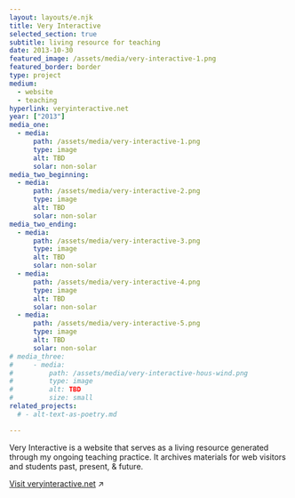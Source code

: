 ```yaml
---
layout: layouts/e.njk
title: Very Interactive
selected_section: true
subtitle: living resource for teaching
date: 2013-10-30
featured_image: /assets/media/very-interactive-1.png
featured_border: border
type: project
medium:
  - website
  - teaching
hyperlink: veryinteractive.net
year: ["2013"]
media_one:
  - media:
      path: /assets/media/very-interactive-1.png
      type: image
      alt: TBD
      solar: non-solar
media_two_beginning:
  - media:
      path: /assets/media/very-interactive-2.png
      type: image
      alt: TBD
      solar: non-solar
media_two_ending:
  - media:
      path: /assets/media/very-interactive-3.png
      type: image
      alt: TBD
      solar: non-solar
  - media:
      path: /assets/media/very-interactive-4.png
      type: image
      alt: TBD
      solar: non-solar
  - media:
      path: /assets/media/very-interactive-5.png
      type: image
      alt: TBD
      solar: non-solar
# media_three:
#     - media:
#         path: /assets/media/very-interactive-hous-wind.png
#         type: image
#         alt: TBD
#         size: small
related_projects:
  # - alt-text-as-poetry.md

---
```


Very Interactive is a website that serves as a living resource generated through my ongoing teaching practice. It archives materials for web visitors and students past, present, & future.

<!-- All classes & workshops exist in their own microcosm but are also "[in conversation with the world](https://www.are.na/blog/onion-and-rocks)" --- they are a generative atmosphere for knowledge production first inside, and then sometimes they share that outside, with others.

(You can learn more about my teaching practice [here](https://sites.laurel.world/laurel-schwulst-wiki/#teaching), or view my profiles at [Yale](https://www.art.yale.edu/laurel-schwulst) and [Princeton](https://arts.princeton.edu/people/profiles/schwulst/).) -->

<a href="https://veryinteractive.net" target="_blank">Visit veryinteractive.net</a> ↗